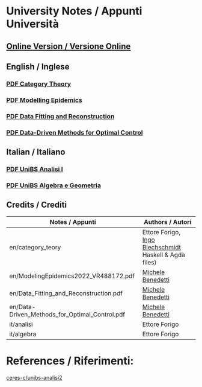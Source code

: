# University Notes / Appunti Università

## [Online Version / Versione Online](https://hexwell.github.io/university-notes)


## English / Inglese

### [PDF Category Theory](https://raw.githubusercontent.com/hexwell/university-notes/main/en/category_theory/ct.pdf)
### [PDF Modelling Epidemics](https://raw.githubusercontent.com/hexwell/university-notes/main/en/ModelingEpidemics2022_VR488172.pdf)
### [PDF Data Fitting and Reconstruction](https://raw.githubusercontent.com/hexwell/university-notes/main/en/Data_Fitting_and_Reconstruction.pdf)
### [PDF Data-Driven Methods for Optimal Control](https://raw.githubusercontent.com/hexwell/university-notes/main/en/Data-Driven_Methods_for_Optimal_Control.pdf)


## Italian / Italiano

### [PDF UniBS Analisi I](https://raw.githubusercontent.com/hexwell/university-notes/main/it/analisi/analisi.pdf)
### [PDF UniBS Algebra e Geometria](https://raw.githubusercontent.com/hexwell/university-notes/main/it/algebra/algebra.pdf)


## Credits / Crediti

Notes / Appunti | Authors / Autori
-|-
en/category_teory | Ettore Forigo, [Ingo Blechschmidt](https://github.com/iblech) Haskell & Agda files)
en/ModelingEpidemics2022_VR488172.pdf | [Michele Benedetti](https://github.com/MicheleBenedetti3320)
en/Data_Fitting_and_Reconstruction.pdf | [Michele Benedetti](https://github.com/MicheleBenedetti3320)
en/Data-Driven_Methods_for_Optimal_Control.pdf | [Michele Benedetti](https://github.com/MicheleBenedetti3320)
it/analisi | Ettore Forigo
it/algebra | Ettore Forigo


# References / Riferimenti:

[ceres-c/unibs-analisi2](https://github.com/ceres-c/unibs-analisi2)
